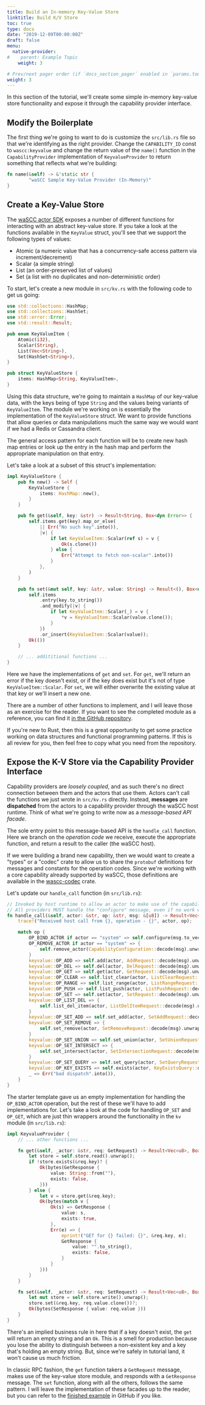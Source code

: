```yaml
---
title: Build an In-memory Key-Value Store
linktitle: Build K/V Store
toc: true
type: docs
date: "2019-12-09T00:00:00Z"
draft: false
menu:
  native-provider:
#    parent: Example Topic
    weight: 3

# Prev/next pager order (if `docs_section_pager` enabled in `params.toml`)
weight: 3
---
```


In this section of the tutorial, we'll create some simple in-memory key-value store functionality and expose it through the capability provider interface.

## Modify the Boilerplate

The first thing we're going to want to do is customize the `src/lib.rs` file so that we're identifying as the right provider.
Change the `CAPABILITY_ID` const to `wascc:keyvalue` and change the return value of the `name()` function in the `CapabilityProvider` implementation of `KeyvalueProvider` to return something that reflects what we're building:

```rust
fn name(&self) -> &'static str {
        "waSCC Sample Key-Value Provider (In-Memory)"
}
```

## Create a Key-Value Store

The [waSCC actor SDK](https://github.com/wascc/wascc-actor) exposes a number of different functions for interacting with an abstract key-value store. If you take a look at the functions available in the `KeyValue` struct, you'll see that we support the following types of values:

* Atomic (a numeric value that has a concurrency-safe access pattern via increment/decrement)
* Scalar (a simple string)
* List (an order-preserved list of values)
* Set (a list with no duplicates and non-deterministic order)

To start, let's create a new module in `src/kv.rs` with the following code to get us going:

```rust
use std::collections::HashMap;
use std::collections::HashSet;
use std::error::Error;
use std::result::Result;

pub enum KeyValueItem {
    Atomic(i32),
    Scalar(String),
    List(Vec<String>),
    Set(HashSet<String>),
}

pub struct KeyValueStore {
    items: HashMap<String, KeyValueItem>,
}
```

Using this data structure, we're going to maintain a `HashMap` of our key-value data, with the keys being of type `String` and the values being variants of `KeyValueItem`. The module we're working on is essentially the implementation of the `KeyValueStore` struct. We want to provide functions that allow queries or data manipulations much the same way we would want if we had a Redis or Cassandra client.

The general access pattern for each function will be to create new hash map entries or look up the entry in the hash map and perform the appropriate manipulation on that entry.

Let's take a look at a subset of this struct's implementation:

```rust
impl KeyValueStore {
    pub fn new() -> Self {
        KeyValueStore {
            items: HashMap::new(),
        }
    }

    pub fn get(&self, key: &str) -> Result<String, Box<dyn Error>> {
        self.items.get(key).map_or_else(
            || Err("No such key".into()),
            |v| {
                if let KeyValueItem::Scalar(ref s) = v {
                    Ok(s.clone())
                } else {
                    Err("Attempt to fetch non-scalar".into())
                }
            },
        )
    }

    pub fn set(&mut self, key: &str, value: String) -> Result<(), Box<dyn Error>> {
        self.items
            .entry(key.to_string())
            .and_modify(|v| {
                if let KeyValueItem::Scalar(_) = v {
                    *v = KeyValueItem::Scalar(value.clone());
                }
            })
            .or_insert(KeyValueItem::Scalar(value));
        Ok(())
    }

    // ... addititional functions ...
}
```

Here we have the implementations of `get` and `set`. For `get`, we'll return an error if the key doesn't exist, or if the key does exist but it's not of type `KeyValueItem::Scalar`. For `set`, we will either overwrite the existing value at that key or we'll insert a new one.

There are a number of other functions to implement, and I will leave those as an exercise for the reader. If you want to see the completed module as a reference, you can find it [in the GitHub repository](https://github.com/wascc/examples/blob/master/keyvalue-provider/src/kv.rs).

If you're new to Rust, then this is a great opportunity to get some practice working on data structures and functional programming patterns. If this is all review for you, then feel free to copy what you need from the repository.

## Expose the K-V Store via the Capability Provider Interface

Capability providers are _loosely coupled_, and as such there's no direct connection between them and the actors that use them. Actors can't call the functions we just wrote in `src/kv.rs` directly. Instead, **messages** are **dispatched** from the actors to a capability provider through the waSCC host runtime. Think of what we're going to write now as a _message-based API facade_.

The sole entry point to this message-based API is the `handle_call` function. Here we branch on the _operation code_ we receive, execute the appropriate function, and return a result to the caller (the waSCC host).

If we were building a brand new capability, then we would want to create a "types" or a "codec" crate to allow us to share the `protobuf` definitions for messages and constants for the operation codes. Since we're working with a core capability already supported by waSCC, those definitions are available in the [wascc-codec](https://crates.io/crates/wascc-codec) crate.

Let's update our `handle_call` function (in `src/lib.rs`):

```rust
// Invoked by host runtime to allow an actor to make use of the capability
// All providers MUST handle the "configure" message, even if no work will be done
fn handle_call(&self, actor: &str, op: &str, msg: &[u8]) -> Result<Vec<u8>, Box<dyn Error>> {
    trace!("Received host call from {}, operation - {}", actor, op);

    match op {
        OP_BIND_ACTOR if actor == "system" => self.configure(msg.to_vec().as_ref()),
        OP_REMOVE_ACTOR if actor == "system" => {
            self.remove_actor(CapabilityConfiguration::decode(msg).unwrap())
        }
        keyvalue::OP_ADD => self.add(actor, AddRequest::decode(msg).unwrap()),
        keyvalue::OP_DEL => self.del(actor, DelRequest::decode(msg).unwrap()),
        keyvalue::OP_GET => self.get(actor, GetRequest::decode(msg).unwrap()),
        keyvalue::OP_CLEAR => self.list_clear(actor, ListClearRequest::decode(msg).unwrap()),
        keyvalue::OP_RANGE => self.list_range(actor, ListRangeRequest::decode(msg).unwrap()),
        keyvalue::OP_PUSH => self.list_push(actor, ListPushRequest::decode(msg).unwrap()),
        keyvalue::OP_SET => self.set(actor, SetRequest::decode(msg).unwrap()),
        keyvalue::OP_LIST_DEL => {
            self.list_del_item(actor, ListDelItemRequest::decode(msg).unwrap())
        }
        keyvalue::OP_SET_ADD => self.set_add(actor, SetAddRequest::decode(msg).unwrap()),
        keyvalue::OP_SET_REMOVE => {
            self.set_remove(actor, SetRemoveRequest::decode(msg).unwrap())
        }
        keyvalue::OP_SET_UNION => self.set_union(actor, SetUnionRequest::decode(msg).unwrap()),
        keyvalue::OP_SET_INTERSECT => {
            self.set_intersect(actor, SetIntersectionRequest::decode(msg).unwrap())
        }
        keyvalue::OP_SET_QUERY => self.set_query(actor, SetQueryRequest::decode(msg).unwrap()),
        keyvalue::OP_KEY_EXISTS => self.exists(actor, KeyExistsQuery::decode(msg).unwrap()),
        _ => Err("bad dispatch".into()),
    }
}
```

The starter template gave us an empty implementation for handling the `OP_BIND_ACTOR` operation, but the rest of these we'll have to add implementations for. Let's take a look at the code for handling `OP_SET` and `OP_GET`, which are just thin wrappers around the functionality in the `kv` module (in `src/lib.rs`):

```rust
impl KeyvalueProvider {
    // ... other functions ...

    fn get(&self, _actor: &str, req: GetRequest) -> Result<Vec<u8>, Box<dyn Error>> {
        let store = self.store.read().unwrap();
        if !store.exists(&req.key)? {
            Ok(bytes(GetResponse {
                value: String::from(""),
                exists: false,
            }))
        } else {
            let v = store.get(&req.key);
            Ok(bytes(match v {
                Ok(s) => GetResponse {
                    value: s,
                    exists: true,
                },
                Err(e) => {
                    eprint!("GET for {} failed: {}", &req.key, e);
                    GetResponse {
                        value: "".to_string(),
                        exists: false,
                    }
                }
            }))
        }
    }

    fn set(&self, _actor: &str, req: SetRequest) -> Result<Vec<u8>, Box<dyn Error>> {
        let mut store = self.store.write().unwrap();
        store.set(&req.key, req.value.clone())?;
        Ok(bytes(SetResponse { value: req.value }))
    }
}
```

There's an implied business rule in here that if a key doesn't exist, the `get` will return an empty string and an `Ok`. This is a smell for production because you lose the ability to distinguish between a non-existent key and a key that's holding an empty string. But, since we're safely in tutorial land, it won't cause us much friction.

In classic RPC fashion, the `get` function takers a `GetRequest` message, makes use of the key-value store module, and responds with a `GetResponse` message. The `set` function, along with all the others, follows the same pattern. I will leave the implementation of these facades up to the reader, but you can refer to the [finished example](https://github.com/wascc/examples/blob/master/keyvalue-provider/src/lib.rs) in GitHub if you like.
